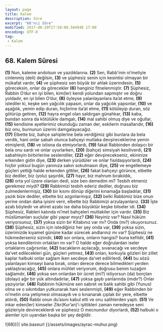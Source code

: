 ```yaml
---
layout: page
title: Kalem
description: Sûre
excerpt: "68'nci Sûre"
modified: 2017-08-29T17:50:00.564948 17:00
encoding: UTF-8
tag: 
 - Kalem
---
```


## 68. Kalem Sûresi

**(1)** Nun, kaleme andolsun ve yazdıklarına.
**(2)** Sen, Rabb'inin ni’metiyle cinlenmiş (deli) değilsin,
**(3)** ve şüphesiz senin için kesintisi olmayan bir mükafat  vardır,
**(4)** ve şüphesiz sen büyük bir ahlak üzerindesin,
**(5)** göreceksin, onlar da görecekler
**(6)** hanginiz fitnelenmiştir.
**(7)** Şüphesiz, Rabbin O’dur en iyi bilen, kim(ler) kendi yolundan  sapmıştır ve doğru yoldadır, en iyi bilen O’dur, 
**(8)** öyleyse yalanlayanlara ita’at etme,
**(9)** istediler ki, keşke sen yağcılık yapasın, onlar da yağcılık yapsınlar,
**(10)** ve aşağılık, yemin edip duran, hiçbirine ita’at etme, 
**(11)** kötüleyip duran, söz götürüp getiren, 
**(12)** hayra engel olan saldırgan günahkar,
**(13)** kaba, bundan sonra da kötülükle damgalı,
**(14)** mal sahibi olmuş diye ve oğullar, 
**(15)** kendisine ayetlerimiz okunduğu zaman der, eskilerin masallarıdır,
**(16)** biz onu, burnunun üzerini damgalayacağız.	
**(17)** Elbette biz, bahçe sahiplerine bela verdiğimiz gibi bunlara da bela verdik, hani onlar sabah olunca bahçeyi mutlaka devşireceklerine yemin etmişlerdi,
**(18)** ve istisna da etmiyorlardı,
**(19)** fakat Rabbinden dolaşıcı bir bela onu sardı ve onlar uyurlarken,
**(20)** (bahçe) simsiyah kesiliverdi,
**(21)** sabahleyin birbirlerine seslendiler,
**(22)** eğer devşirecekseniz, ekininize erkenden gidin diye,
**(23)** derken yürüdüler ve onlar fısıldaşıyorlardı,
**(24)** hiçbir yoksul bugün yanınıza sakın sokulmasın diye,
**(25)** ve engellemeye güçleri yettiği halde erkenden gittiler,
**(26)** fakat bahçeyi görünce, elbette biz dediler, biz (yolu) şaşırdık, 
**(27)** hayır, biz mahrum bırakıldık,	
**(28)** orta yol üzere olanları dedi, size ben demedim mi? Tesbih etmeniz gerekmez miydi?
**(29)** Rabbimizi tesbih ederiz dediler, doğrusu biz zulmedenlermişiz,
**(30)** bir kısmı dönüp diğerini kınamağa başladılar,
**(31)** yazık bize dediler, elbette biz azgınlarmışız,
**(32)** belki Rabbimiz bize onun yerine ondan daha iyisini verir, elbette biz Rabbimizi arzulayanlarız.
**(33)** İşte azab böyledir ve ahiret azabı ise daha büyüktür keşke bilseler idi.
**(34)** Şüphesiz, Rableri katında ni’met bahçeleri muttakiler için vardır.
**(35)** Biz müslümanları suçlular gibi yapar mıyız?
**(36)** Neyiniz var? Nasıl hüküm veriyorsunuz,
**(37)** yoksa sizin bir Kitabınız var mı? Onda (mı?) okuyorsunuz.
**(38)** Şüphesiz, sizin için istediğiniz her şey onda var,
**(39)** yoksa sizin, üzerimizde kıyamet gününe kadar sürecek andlarınız mı var? Şüphesiz ne hükmederseniz sizindir,
**(40)** sor onlara, onların hangisi? buna kefildir,
**(41)** yoksa kendilerinin ortakları mı var? O halde eğer doğrulardan iseler ortaklarını çağırsınlar, 
**(42)** bacakların açılacağı, sıvanacağı ve secdeye da’vet edilecekleri gün, güçleri yetmez,
**(43)** onları, korkuyla gözleri bir zillet kaplar halbuki onlar sağlam iken secdeye da’vet edilirlerdi,
**(44)** bu sözü yalanlayan kimseyi bana bırak, onları derece derece bilmedikleri yerden yaklaştıracağız,
**(45)** onlara mühlet veriyorum, doğrusu benim tuzağım sağlamdır,
**(46)** yoksa sen onlardan bir ücret (mi?) istiyorsun (da) borçtan (dolayı) ağır bir yük altındadırlar,
**(47)** yoksa gayb yanlarında (mıdır?) Onlar yazıyorlar.
**(48)** Rabbinin hükmüne sen sabret ve balık sahibi gibi (Yunus) olma ve o sıkıntıdan yutkunarak hani seslenmişti,
**(49)** eğer Rabbinden bir ni’metin ona yetişmesi olmasaydı ve o  kınanarak çıplak bir yere, elbette atılırdı,
**(50)** Rabbi onun du’asını kabul etti ve onu salihlerden yaptı.
**(51)** Ve inkar eden(ler) kimseler Zikr(Kur’an)’ı işittikleri zaman neredeyse seni gözleriyle devireceklerdi ve şüphesiz O mecnundur diyorlardı,
**(52)** halbuki o alemler için uyarıdan başka bir şey değildir.

![68]({{ site.baseurl }}/assets/images/ayrac-muhur.png)
